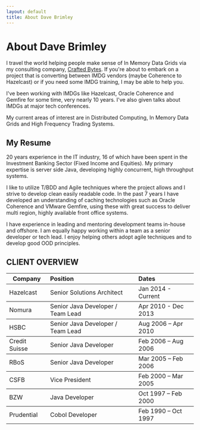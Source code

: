 ```yaml
---
layout: default
title: About Dave Brimley
---
```


<div class="post">
	<h1 class="pageTitle">About Dave Brimley</h1>
	<p class="intro">I travel the world helping people make sense of In Memory Data Grids via my consulting company, <a href="www.craftedbytes.com">Crafted Bytes</a>.  If you're about to embark on a project that is converting between IMDG vendors (maybe Coherence to Hazelcast) or if you need some IMDG training, I may be able to help you.</p>
	<p>I've been working with IMDGs like Hazelcast, Oracle Coherence and Gemfire for some time, very nearly 10 years.  I've also given talks about IMDGs at major tech conferences.</p>
  <p>My current areas of interest are in Distributed Computing, In Memory Data Grids and High Frequency Trading Systems.</p>
	<h2>My Resume</h2>
  <p>20 years experience in the IT industry, 16 of which have been spent in the Investment Banking Sector (Fixed Income and Equities).  My primary expertise is server side Java, developing highly concurrent, high throughput systems.  </p>

<p>I like to utilize T/BDD and Agile techniques where the project allows and I strive to develop clean easily readable code.  In the past 7 years I have developed an understanding of caching technologies such as Oracle Coherence and VMware Gemfire, using these with great success to deliver multi region, highly available front office systems.</p>

<p>I have experience in leading and mentoring development teams in-house and offshore. I am equally happy working within a team as a senior developer or tech lead.  I enjoy helping others adopt agile techniques and to develop good OOD principles.</p>

<h2 id="client-overview">CLIENT OVERVIEW</h2>

<table>
  <thead>
    <tr>
      <th>Company</th>
      <th style="text-align: left">Position</th>
      <th style="text-align: left">Dates</th>
    </tr>
  </thead>
  <tbody>
    <tr>
      <td>Hazelcast</td>
      <td style="text-align: left">Senior Solutions Architect</td>
      <td style="text-align: left">Jan 2014 - Current</td>
    </tr>
  </tbody>
  <tbody>
    <tr>
      <td>Nomura</td>
      <td style="text-align: left">Senior Java Developer / Team Lead</td>
      <td style="text-align: left">Apr 2010 - Dec 2013</td>
    </tr>
  </tbody>
  <tbody>
    <tr>
      <td>HSBC</td>
      <td style="text-align: left">Senior Java Developer / Team Lead</td>
      <td style="text-align: left">Aug 2006 – Apr 2010</td>
    </tr>
  </tbody>
  <tbody>
    <tr>
      <td>Credit Suisse</td>
      <td style="text-align: left">Senior Java Developer</td>
      <td style="text-align: left">Feb 2006 – Aug 2006</td>
    </tr>
  </tbody>
  <tbody>
    <tr>
      <td>RBoS</td>
      <td style="text-align: left">Senior Java Developer</td>
      <td style="text-align: left">Mar 2005 – Feb 2006</td>
    </tr>
  </tbody>
  <tbody>
    <tr>
      <td>CSFB</td>
      <td style="text-align: left">Vice President</td>
      <td style="text-align: left">Feb 2000 – Mar 2005</td>
    </tr>
  </tbody>
  <tbody>
    <tr>
      <td>BZW</td>
      <td style="text-align: left">Java Developer</td>
      <td style="text-align: left">Oct 1997 – Feb 2000</td>
    </tr>
  </tbody>
  <tbody>
    <tr>
      <td>Prudential</td>
      <td style="text-align: left">Cobol Developer</td>
      <td style="text-align: left">Feb 1990 – Oct 1997</td>
    </tr>
  </tbody>
</table>
	
</div>
